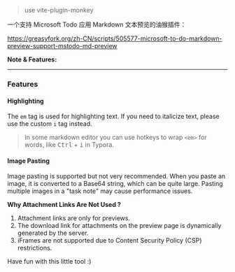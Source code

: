 > use vite-plugin-monkey 


一个支持 Microsoft Todo 应用 Markdown 文本预览的油猴插件：

https://greasyfork.org/zh-CN/scripts/505577-microsoft-to-do-markdown-preview-support-mstodo-md-preview



**Note & Features:**

---

### Features

#### Highlighting
The `em` tag is used for highlighting text. If you need to italicize text, please use the custom `i` tag instead. 
> In some markdown editor you can use hotkeys to wrap `<em>` for words, like <kbd>Ctrl</kbd> + <kbd>i</kbd> in Typora.

#### Image Pasting

Image pasting is supported but not very recommended. When you paste an image, it is converted to a Base64 string, which can be quite large. Pasting multiple images in a "task note" may cause performance issues.

**Why Attachment Links Are Not Used ?**
1. Attachment links are only for previews.
2. The download link for attachments on the preview page is dynamically generated by the server.
3. iFrames are not supported due to Content Security Policy (CSP) restrictions.


Have fun with this little tool :)